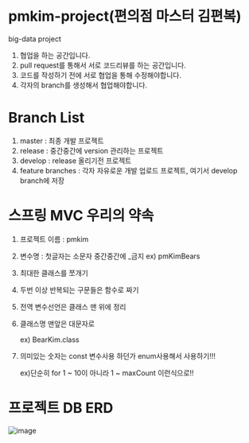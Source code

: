 # pmkim-project(편의점 마스터 김편복)
big-data project

1. 협업을 하는 공간입니다.
2. pull request를 통해서 서로 코드리뷰를 하는 공간입니다.
3. 코드를 작성하기 전에 서로 협업을 통해 수정해야합니다.
4. 각자의 branch를 생성해서 협업해야합니다.

# Branch List
1. master : 최종 개발 프로젝트
2. release : 중간중간에 version 관리하는 프로젝트
3. develop : release 올리기전 프로젝트
4. feature branches : 각자 자유로운 개발 업로드 프로젝트, 여기서 develop branch에 저장

# 스프링 MVC 우리의 약속
1. 프로젝트 이름 : pmkim

2. 변수명 : 첫글자는 소문자 중간중간에 _금지
    ex) pmKimBears

3. 최대한 클래스를 쪼개기

4. 두번 이상 반복되는 구문들은 함수로 짜기

5. 전역 변수선언은 클래스 맨 위에 정리

6. 클래스명 맨앞은 대문자로 

   ex) BearKim.class

7. 의미있는 숫자는 const 변수사용 하던가 enum사용해서 사용하기!!! 

   ex)단순히 for 1 ~ 10이 아니라 1 ~ maxCount 이런식으로!! 

# 프로젝트 DB ERD
![image](https://user-images.githubusercontent.com/55625864/82813159-79f8f880-9ecf-11ea-8da5-1078f39d4e69.png)
